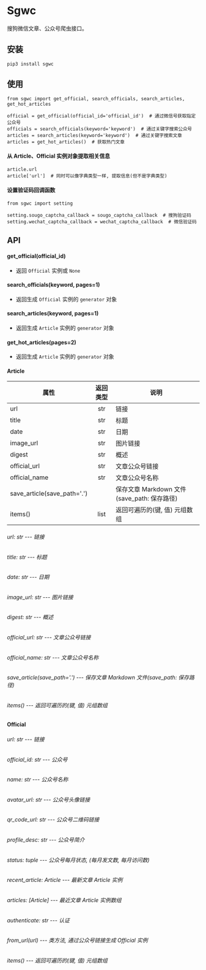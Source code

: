 # Sgwc
搜狗微信文章、公众号爬虫接口。

## 安装 
```
pip3 install sgwc
```

## 使用
```
from sgwc import get_official, search_officials, search_articles, get_hot_articles

official = get_official(official_id='official_id')  # 通过微信号获取指定公众号
officials = search_officials(keyword='keyword')  # 通过关键字搜索公众号
articles = search_articles(keyword='keyword')  # 通过关键字搜索文章
articles = get_hot_articles()  # 获取热门文章
```
#### 从 Article、Official 实例对象提取相关信息
```
article.url
article['url']  # 同时可以像字典类型一样, 提取信息(但不是字典类型)
```
#### 设置验证码回调函数
```
from sgwc import setting

setting.sougo_captcha_callback = sougo_captcha_callback  # 搜狗验证码
setting.wechat_captcha_callback = wechat_captcha_callback  # 微信验证码
```

## API
#### get_official(official_id)
- 返回 `Official` 实例或 `None`
#### search_officials(keyword, pages=1)
- 返回生成 `Official` 实例的 `generator` 对象
#### search_articles(keyword, pages=1)
- 返回生成 `Article` 实例的 `generator` 对象
#### get_hot_articles(pages=2)
- 返回生成 `Article` 实例的 `generator` 对象

#### Article

| 属性 | 返回类型 | 说明 |
|------|:--------:|------|
| url | str | 链接     |
| title | str | 标题     |
| date | str | 日期     |
| image_url | str | 图片链接     |
| digest | str | 概述     |
| official_url | str | 文章公众号链接     |
| official_name | str | 文章公众号名称     |
| save_article(save_path='.') |          | 保存文章 Markdown 文件(save_path: 保存路径)     |
| items() | list | 返回可遍历的(键, 值) 元组数组     |


###### url: str --- 链接
###### title: str --- 标题
###### date: str --- 日期
###### image_url: str --- 图片链接
###### digest: str --- 概述
###### official_url: str --- 文章公众号链接
###### official_name: str --- 文章公众号名称
###### save_article(save_path='.') --- 保存文章 Markdown 文件(save_path: 保存路径)
###### items() --- 返回可遍历的(键, 值) 元组数组

#### Official
###### url: str --- 链接
###### official_id: str --- 公众号
###### name: str --- 公众号名称
###### avatar_url: str --- 公众号头像链接
###### qr_code_url: str --- 公众号二维码链接
###### profile_desc: str --- 公众号简介
###### status: tuple --- 公众号每月状态, (每月发文数, 每月访问数)
###### recent_article: Article --- 最新文章 Article 实例
###### articles: \[Article\] --- 最近文章 Article 实例数组
###### authenticate: str --- 认证
###### from_url(url) --- 类方法, 通过公众号链接生成 Official 实例
###### items() --- 返回可遍历的(键, 值) 元组数组

